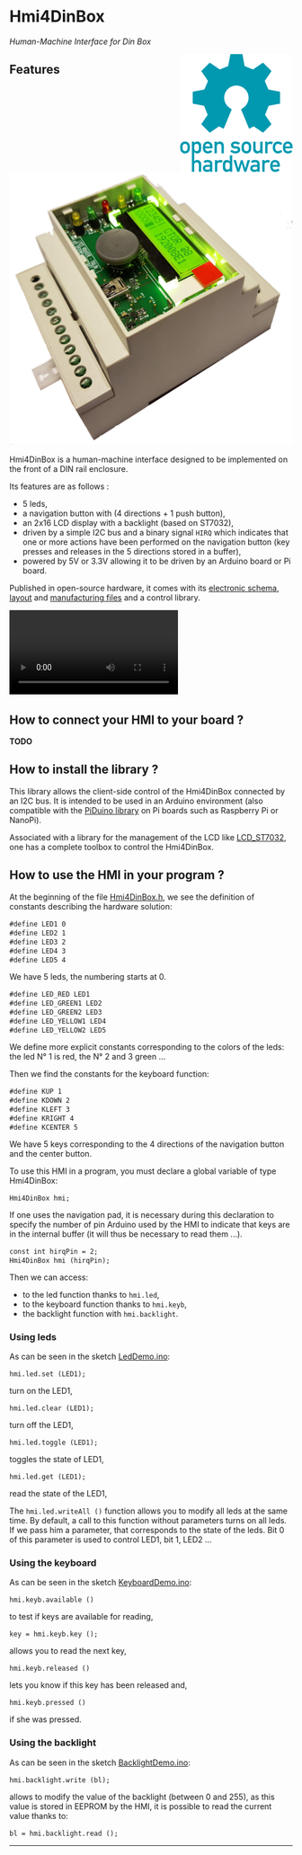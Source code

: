 # Hmi4DinBox  
_Human-Machine Interface for Din Box_

<a href="https://www.oshwa.org/">
  <img src="https://raw.githubusercontent.com/epsilonrt/Hmi4DinBox/master/images/Open-source-hardware-logo.png" alt="Open-source-hardware-logo.png" align="right" valign="top">
</a>

## Features

![Hmi4DinBox in his box.](https://github.com/epsilonrt/Hmi4DinBox/raw/master/images/hmi4dinbox.png)

Hmi4DinBox is a human-machine interface designed to be implemented on the front 
of a DIN rail enclosure.

Its features are as follows :   
* 5 leds,  
* a navigation button with (4 directions + 1 push button),  
* an 2x16 LCD display with a backlight (based on ST7032),  
* driven by a simple I2C bus and a binary signal `HIRQ` which indicates that one or 
more actions have been performed on the navigation button (key presses and 
releases in the 5 directions stored in a buffer),  
* powered by 5V or 3.3V allowing it to be driven by an Arduino board or Pi board.

Published in open-source hardware, it comes with its 
[electronic schema](https://github.com/epsilonrt/Hmi4DinBox/raw/master/images/hmi4dinbox-sch.pdf), 
[layout](https://github.com/epsilonrt/Hmi4DinBox/raw/master/images/hmi4dinbox-layout.pdf) 
and [manufacturing files](https://github.com/epsilonrt/Hmi4DinBox/tree/master/gerber) and a control library.

![Hmi4DinBox Animation](https://raw.githubusercontent.com/epsilonrt/Hmi4DinBox/master/images/hmi4dinbox.webm)

## How to connect your HMI to your board ?

**TODO**

## How to install the library ?

This library allows the client-side control of the Hmi4DinBox connected by an I2C bus. 
It is intended to be used in an Arduino environment (also compatible with the 
[PiDuino library](https://github.com/epsilonrt/piduino) on Pi boards such as Raspberry Pi or NanoPi).

Associated with a library for the management of the LCD like [LCD_ST7032](https://github.com/epsilonrt/LCD_ST7032), 
one has a complete toolbox to control the Hmi4DinBox.

## How to use the HMI in your program ?

At the beginning of the file 
[Hmi4DinBox.h](https://github.com/epsilonrt/Hmi4DinBox/blob/master/src/library/Hmi4DinBox.h), 
we see the definition of constants describing the hardware solution:

    #define LED1 0
    #define LED2 1
    #define LED3 2
    #define LED4 3
    #define LED5 4

We have 5 leds, the numbering starts at 0.

    #define LED_RED LED1
    #define LED_GREEN1 LED2
    #define LED_GREEN2 LED3
    #define LED_YELLOW1 LED4
    #define LED_YELLOW2 LED5

We define more explicit constants corresponding to the colors of the leds: the 
led N° 1 is red, the N° 2 and 3 green ...

Then we find the constants for the keyboard function:

    #define KUP 1
    #define KDOWN 2
    #define KLEFT 3
    #define KRIGHT 4
    #define KCENTER 5

We have 5 keys corresponding to the 4 directions of the navigation button and 
the center button.

To use this HMI in a program, you must declare a global variable of type Hmi4DinBox:

    Hmi4DinBox hmi;

If one uses the navigation pad, it is necessary during this declaration to 
specify the number of pin Arduino used by the HMI to indicate that keys are in 
the internal buffer (it will thus be necessary to read them ...).

    const int hirqPin = 2;
    Hmi4DinBox hmi (hirqPin);

Then we can access:
* to the led function thanks to `hmi.led`,
* to the keyboard function thanks to `hmi.keyb`,
* the backlight function with `hmi.backlight`.

### Using leds

As can be seen in the sketch [LedDemo.ino](https://github.com/epsilonrt/Hmi4DinBox/blob/master/library/examples/Hmi4DinBox/LedDemo/LedDemo.ino):

    hmi.led.set (LED1);

turn on the LED1,

    hmi.led.clear (LED1);

turn off the LED1,

    hmi.led.toggle (LED1);

toggles the state of LED1,

    hmi.led.get (LED1);

read the state of the LED1,

The `hmi.led.writeAll ()` function allows you to modify all leds at the same time. By default, a call to this function without parameters turns on all leds.
If we pass him a parameter, that corresponds to the state of the leds. Bit 0 of this parameter is used to control LED1, bit 1, LED2 ...

### Using the keyboard

As can be seen in the sketch [KeyboardDemo.ino](https://github.com/epsilonrt/Hmi4DinBox/blob/master/library/examples/Hmi4DinBox/KeyboardDemo/KeyboardDemo.ino):

    hmi.keyb.available ()

to test if keys are available for reading,

    key = hmi.keyb.key ();

allows you to read the next key,

    hmi.keyb.released ()

lets you know if this key has been released and,

    hmi.keyb.pressed ()

if she was pressed.

### Using the backlight

As can be seen in the sketch [BacklightDemo.ino](https://github.com/epsilonrt/Hmi4DinBox/blob/master/library/examples/Hmi4DinBox/BacklightDemo/BacklightDemo.ino):

    hmi.backlight.write (bl);

allows to modify the value of the backlight (between 0 and 255), as this value is stored in EEPROM by the HMI, it is possible to read the current value thanks to:

    bl = hmi.backlight.read ();

------
